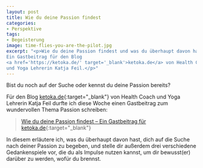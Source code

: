```yaml
---
layout: post
title: Wie du deine Passion findest
categories:
- Perspektive
tags:
- Begeisterung
image: time-flies-you-are-the-pilot.jpg
excerpt: "<p>Wie du deine Passion findest und was du überhaupt davon hast.
Ein Gastbeitrag für den Blog
<a href='https://ketoka.de/' target='_blank'>ketoka.de</a> von Health Coach
und Yoga Lehrerin Katja Feil.</p>"
---
```


Bist du noch auf der Suche oder kennst du deine Passion bereits?

Für den Blog [ketoka.de](https://ketoka.de/){:target="\_blank"} von Health Coach
und Yoga Lehrerin Katja Feil durfte ich diese Woche einen Gastbeitrag zum
wundervollen Thema Passion schreiben:

>[Wie du deine Passion findest – Ein Gastbeitrag für ketoka.de](https://ketoka.de/wie-du-deine-passion-findest/){:target="\_blank"}

In diesem erläutere ich, was du überhaupt davon hast, dich auf die Suche nach
deiner Passion zu begeben, und stelle dir außerdem drei verschiedene
Gedankenspiele vor, die du als Impulse nutzen kannst, um dir bewusst(er) darüber
zu werden, wofür du brennst.

